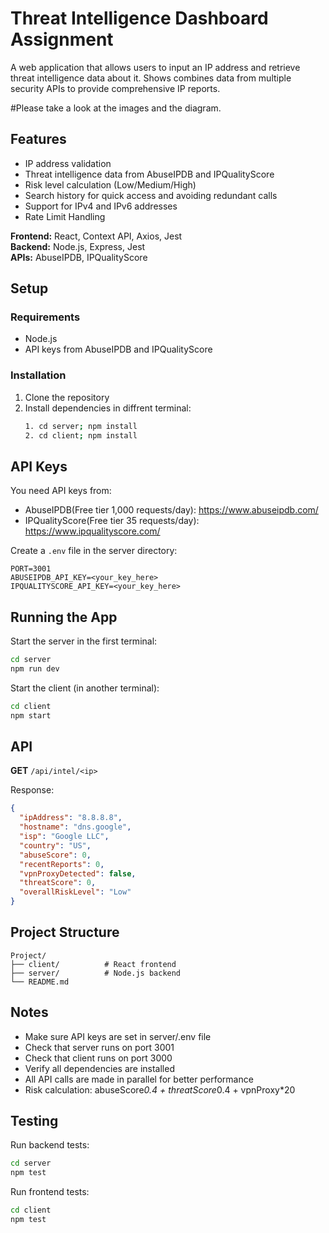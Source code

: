 # Threat Intelligence Dashboard Assignment

A web application that allows users to input an IP address and retrieve threat intelligence data about it.
Shows combines data from multiple security APIs to provide comprehensive IP reports.

#Please take a look at the images and the diagram.

## Features

- IP address validation
- Threat intelligence data from AbuseIPDB and IPQualityScore
- Risk level calculation (Low/Medium/High)
- Search history for quick access and avoiding redundant calls
- Support for IPv4 and IPv6 addresses
- Rate Limit Handling
  
**Frontend:** React, Context API, Axios, Jest  
**Backend:** Node.js, Express, Jest  
**APIs:** AbuseIPDB, IPQualityScore

## Setup

### Requirements
- Node.js
- API keys from AbuseIPDB and IPQualityScore

### Installation

1. Clone the repository
2. Install dependencies in diffrent terminal:
   ```bash
   1. cd server; npm install
   2. cd client; npm install
   ```

## API Keys

You need API keys from:
- AbuseIPDB(Free tier 1,000 requests/day): https://www.abuseipdb.com/
- IPQualityScore(Free tier 35 requests/day): https://www.ipqualityscore.com/

Create a `.env` file in the server directory:
```env
PORT=3001
ABUSEIPDB_API_KEY=<your_key_here>
IPQUALITYSCORE_API_KEY=<your_key_here>
```

## Running the App

Start the server in the first terminal:
```bash
cd server
npm run dev
```

Start the client (in another terminal):
```bash
cd client
npm start
```

## API

**GET** `/api/intel/<ip>`

Response:
```json
{
  "ipAddress": "8.8.8.8",
  "hostname": "dns.google",
  "isp": "Google LLC",
  "country": "US",
  "abuseScore": 0,
  "recentReports": 0,
  "vpnProxyDetected": false,
  "threatScore": 0,
  "overallRiskLevel": "Low"
}
```

## Project Structure

```
Project/
├── client/          # React frontend
├── server/          # Node.js backend
└── README.md
```

## Notes

- Make sure API keys are set in server/.env file
- Check that server runs on port 3001
- Check that client runs on port 3000
- Verify all dependencies are installed
- All API calls are made in parallel for better performance
- Risk calculation: abuseScore*0.4 + threatScore*0.4 + vpnProxy*20

## Testing

Run backend tests:
```bash
cd server
npm test
```

Run frontend tests:
```bash
cd client
npm test
```
